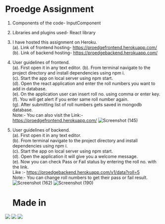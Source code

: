 # Proedge Assignment
1. Components of the code-   InputComponent  
2. Libraries and plugins used- React library  
3. I have hosted this assignment on Heroku.   
   (a). Link of frontend hosting- https://proedgefrontend.herokuapp.com/    
   (b). Link of backend hosting- https://proedgebackend.herokuapp.com/    
4. User guidelines of frontend.   
   (a). First open it in any text editor. 
   (b). From terminal navigate to the project directory and install dependencies using npm i.  
   (c). Start the app on local server using npm start.  
   (d). Open the react application and enter the roll numbers you want to add in database.  
   (e). On the application user can insert roll no. using comma or enter key.  
   (f). You will get alert if you enter same roll number again.  
   (g). After submitting list of roll numbers gets saved in mongodb database.  
   Note:- You can also visit the Link:- https://proedgefrontend.herokuapp.com/ 
   ![Screenshot (145)](https://user-images.githubusercontent.com/56563223/120885441-96616200-c606-11eb-86f0-de8ed10217da.png)

   
5. User guidelines of backend.  
    (a). First open it in any text editor.  
    (b). From terminal navigate to the project directory and install dependencies using npm i.  
    (c). Start the app on local server using npm start.  
    (d). Open the application it will give you a welcome message.  
   (e). Now you can check Pass or Fail status by entering the roll no. with the link.  
   Like :- https://proedgebackend.herokuapp.com/v1/data?roll=5   
   Note:- You can change roll numbers to get their pass or fail result.
   ![Screenshot (162)](https://user-images.githubusercontent.com/56563223/120885450-a2e5ba80-c606-11eb-80f2-5adfdfaf5ea2.png)
   ![Screenshot (190)](https://user-images.githubusercontent.com/56563223/120885456-a711d800-c606-11eb-9ab9-4fd5693bfd65.png)

   # Made in
![](https://img.shields.io/badge/Frontend-Reactjs-informational?style=flat&logo=<LOGO_NAME>&logoColor=white&color=2bbc8a) 
![](https://img.shields.io/badge/Database-MongoDB-informational?style=flat&logo=<LOGO_NAME>&logoColor=white&color=2bbc8a) 
![](https://img.shields.io/badge/Backend-Nodejs-informational?style=flat&logo=<LOGO_NAME>&logoColor=white&color=2bbc8a)
